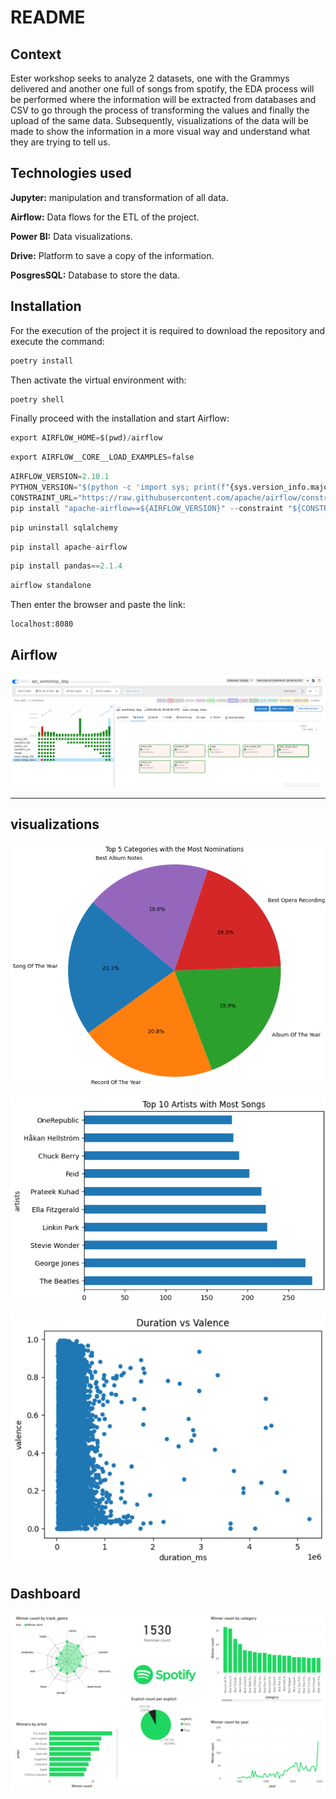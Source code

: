 # README

## Context

Ester workshop seeks to analyze 2 datasets, one with the Grammys delivered and another one full of songs from spotify, the EDA process will be performed where the information will be extracted from databases and CSV to go through the process of transforming the values and finally the upload of the same data. Subsequently, visualizations of the data will be made to show the information in a more visual way and understand what they are trying to tell us.

## Technologies used

**Jupyter:** manipulation and transformation of all data.

**Airflow:** Data flows for the ETL of the project.

**Power BI:** Data visualizations.

**Drive:** Platform to save a copy of the information.

**PosgresSQL:** Database to store the data.


## Installation

For the execution of the project it is required to download the repository and execute the command:

```bash
poetry install
```

Then activate the virtual environment with:

```bash
poetry shell
```

Finally proceed with the installation and start Airflow:

```python
export AIRFLOW_HOME=$(pwd)/airflow
```

```python
export AIRFLOW__CORE__LOAD_EXAMPLES=false
```

```python
AIRFLOW_VERSION=2.10.1
PYTHON_VERSION="$(python -c 'import sys; print(f"{sys.version_info.major}.{sys.version_info.minor}")')"
CONSTRAINT_URL="https://raw.githubusercontent.com/apache/airflow/constraints-${AIRFLOW_VERSION}/constraints-${PYTHON_VERSION}.txt"
pip install "apache-airflow==${AIRFLOW_VERSION}" --constraint "${CONSTRAINT_URL}"
```

```python
pip uninstall sqlalchemy 
```

```python
pip install apache-airflow
```

```python
pip install pandas==2.1.4 
```

```python
airflow standalone
```

Then enter the browser and paste the link:

```bash
localhost:8080
```

## Airflow

![image.png](image/imageAir.png)

---

## visualizations

![image.png](image/image.png)

![image.png](image/image%201.png)

![image.png](image/image%202.png)

## Dashboard

![image.png](image/image%203.png)
